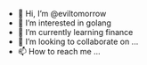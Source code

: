 - 👋 Hi, I’m @eviltomorrow
- 👀 I’m interested in golang
- 🌱 I’m currently learning finance
- 💞️ I’m looking to collaborate on ...
- 📫 How to reach me ...

<!---
eviltomorrow/eviltomorrow is a ✨ special ✨ repository because its `README.md` (this file) appears on your GitHub profile.
You can click the Preview link to take a look at your changes.
--->
